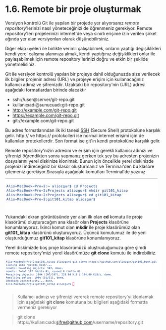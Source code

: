 # 1.6. Remote bir proje oluşturmak

Versiyon kontrolü Git ile yapılan bir projede yer alıyorsanız *remote repository*'lerinizi nasıl yöneteceğinizi de öğrenmeniz gerekiyor. Remote repository'leri projelerinizi internet'de veya sınırlı erişime izin verilen şirket ağında yer alan versiyonları olarak düşünebilirsiniz.

Diğer ekip üyeleri ile birlikte verimli çalışabilmek,  onların yaptığı değişiklikleri kendi yerel çalışma alanınıza almak, kendi yaptığınız değişiklikleri onlar ile paylaşabilmek için remote repository'lerinizi doğru ve etkin bir şekilde yönetmelisiniz.

Git ile versiyon kontrolü yapılan bir projeye dahil olduğunuzda size verilecek ilk bilgiler projenin adresi (URL) ve projeye erişim için kullanacağınız kullanıcı adınız ve şifrenizdir. Uzaktaki bir repository'nin (URL) adresi aşağıdaki formatlardan birinde olacaktır

* ssh://user@server/git-repo.git
* kullanıcıadı@sunucuadı:git-repo.git
* http://example.com/git-repo.git
* https://example.com/git-repo.git
* git://example.com/git-repo.git

Bu adres formatlarından ilk iki tanesi [SSH](http://en.wikipedia.org/wiki/Secure_Shell) (Secure Shell) protokolüne karşılık gelir. http:// ve https:// protokolleri ise normal internet erişimi için de kullanılan protokollerdir. Son format ise git'in kendi protokolüne karşılık gelir.

Remote repository'nizin adresini ve erişim için gerekli kullanıcı adınızı ve şifrenizi öğrendikten sonra yapmanız gerken tek şey bu adresten projenizin dosyalarını yerel diskinize klonlmak. Bunun için öncelikle yerel diskinizde projenizi indireceğiniz bir klasör oluşturmanız ve Terminal'den bu klasöre gitemeniz gerekiyor.Sırasıyla aşağıdaki komutları Terminal'de yazınız

![Boş Klasör Oluşturma](./01_emptyprojectdir.png "Boş Klasör Oluşturma")

Yukarıdaki ekran görüntüsünde yer alan ilk olan **cd** komutu ile proje klasörümü oluşturacağım ana klasör olan **Projects** klasörüne konumlanıyoruz. İkinci komut olan **mkdir** ile proje klasörümüz olan **git101_kitap** klasörünü oluşturuyoruz. Üçüncü komutumuz ile de yeni oluşturduğumuz **git101_kitap** klasörüne konumlanıyoruz.

Yerel diskimizde boş proje klasörümüzü oluştruduğumuza göre şimdi remote repository'mizi yerel klasörümüze **git clone** komutu ile indirebiliriz.

![Remote repository'yi klonlama](./02_cloneremote.png "Remote repository'yi klonlama")


> Kullanıcı adınızı ve şifrenizi vererek remote repository'yi klonlamak için aşağıdaki **git clone** komutuna bu bilgileri aşağıdaki formatta vermeniz gerekiyor

> git clone https://kullanıcıadı:şifre@github.com/username/repository.git
